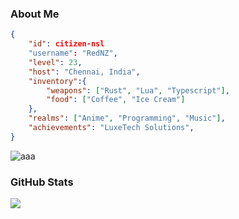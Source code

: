 ### About Me

```json
{
    "id": citizen-nsl
    "username": "RedNZ",
    "level": 23,
    "host": "Chennai, India",
    "inventory":{
        "weapons": ["Rust", "Lua", "Typescript"],
        "food": ["Coffee", "Ice Cream"]
    },
    "realms": ["Anime", "Programming", "Music"],
    "achievements": "LuxeTech Solutions",
}
```

![aaa](https://github.com/citizen-nsl/citizen-nsl/assets/155259170/e32f542c-da64-4bab-87c8-93d0b9dee8c7)

### GitHub Stats
![](https://github-readme-stats.vercel.app/api/top-langs/?username=citizen-nsl&theme=dracula&show_icons=true&hide_border=true&layout=compact)
